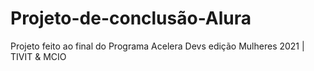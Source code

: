 # Projeto-de-conclusão-Alura
Projeto feito ao final do Programa Acelera Devs edição Mulheres 2021 | TIVIT &amp; MCIO
